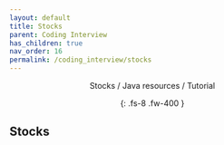 ```yaml
---
layout: default
title: Stocks
parent: Coding Interview
has_children: true
nav_order: 16
permalink: /coding_interview/stocks
---
```

<div align="center" markdown="1">
Stocks / Java resources / Tutorial

{: .fs-8 .fw-400 }
</div>

## Stocks